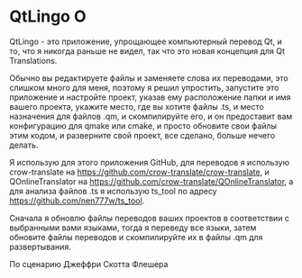 # QtLingo О

QtLingo - это приложение, упрощающее компьютерный перевод Qt,
и то, что я никогда раньше не видел,
так что это новая концепция для Qt Translations.

Обычно вы редактируете файлы и заменяете слова их переводами,
это слишком много для меня,
поэтому я решил упростить,
запустите это приложение и настройте проект, указав ему расположение папки и имя вашего проекта,
укажите место, где вы хотите файлы .ts,
и место назначения для файлов .qm,
и скомпилируйте его,
и он предоставит вам конфигурацию для qmake или cmake,
и просто обновите свои файлы этим кодом,
и разверните свой проект,
все сделано, больше нечего делать.

Я использую для этого приложения GitHub,
для переводов я использую crow-translate на https://github.com/crow-translate/crow-translate,
и QOnlineTranslator на https://github.com/crow-translate/QOnlineTranslator,
а для анализа файлов .ts я использую ts_tool по адресу https://github.com/nen777w/ts_tool.

Сначала я обновлю файлы переводов ваших проектов в соответствии с выбранными вами языками,
тогда я переведу все языки,
затем обновите файлы переводов и скомпилируйте их в файлы .qm для развертывания.

По сценарию Джеффри Скотта Флешера